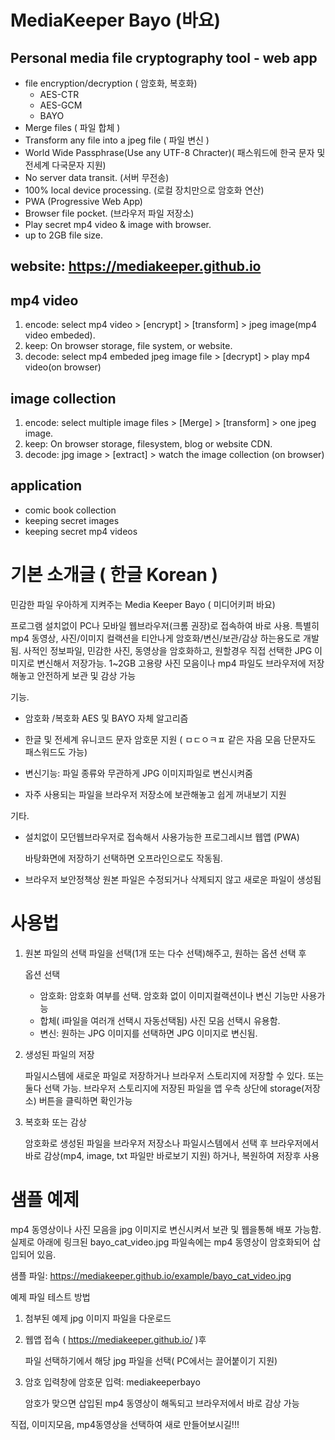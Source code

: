 # MediaKeeper Bayo (바요)

## Personal media file cryptography tool - web app
* file encryption/decryption ( 암호화, 복호화)
  * AES-CTR
  * AES-GCM
  * BAYO
* Merge files ( 파일 합체 )
* Transform any file into a jpeg file ( 파일 변신 )
* World Wide Passphrase(Use any UTF-8 Chracter)( 패스워드에 한국 문자 및 전세계 다국문자 지원)
* No server data transit. (서버 무전송)
* 100% local device processing. (로컬 장치만으로 암호화 연산)
* PWA (Progressive Web App) 
* Browser file pocket. (브라우저 파일 저장소)
* Play secret mp4 video & image with browser.
* up to 2GB file size.

## website: https://mediakeeper.github.io


## mp4 video
1. encode: select mp4 video > [encrypt] > [transform] > jpeg image(mp4 video embeded).
2. keep:  On browser storage, file system, or website. 
3. decode: select mp4 embeded jpeg image file > [decrypt] > play mp4 video(on browser)

## image collection
1. encode: select multiple image files > [Merge] > [transform] > one jpeg image.
2. keep:  On browser storage, filesystem, blog or website CDN. 
3. decode: jpg image > [extract] > watch the image collection (on browser)


## application
* comic book collection
* keeping secret images
* keeping secret mp4 videos


# 기본 소개글 ( 한글 Korean )
민감한 파일 우아하게 지켜주는 
Media Keeper  Bayo ( 미디어키퍼 바요)

프로그램 설치없이 PC나 모바일 웹브라우저(크롬 권장)로 접속하여 바로 사용. 특별히 mp4 동영상, 사진/이미지 컬랙션을 티안나게  암호화/변신/보관/감상 하는용도로 개발됨. 사적인 정보파일,  민감한 사진, 동영상을 암호화하고,  원할경우 직접 선택한 JPG 이미지로 변신해서  저장가능.
1~2GB 고용량 사진 모음이나  mp4 파일도 브라우저에 저장해놓고 안전하게 보관 및 감상 가능


기능.

- 암호화 /복호화  AES 및 BAYO 자체 알고리즘
- 한글 및 전세계 유니코드 문자 암호문 지원 ( ㅁㄷㅇㅋㅍ 같은 자음 모음 단문자도 패스워드도 가능)   

- 변신기능:  파일 종류와 무관하게  JPG 이미지파일로 변신시켜줌

- 자주 사용되는 파일을 브라우저 저장소에 보관해놓고 쉽게 꺼내보기 지원


기타.

- 설치없이 모던웹브라우저로 접속해서 사용가능한 프로그레시브 웹앱 (PWA)

  바탕화면에 저장하기 선택하면 오프라인으로도 작동됨.

- 브라우저 보안정책상  원본 파일은 수정되거나 삭제되지 않고 새로운 파일이 생성됨



# 사용법

1. 원본 파일의 선택
   파일을 선택(1개 또는 다수 선택)해주고,  원하는 옵션 선택 후

    옵션 선택  

    -  암호화:  암호화 여부를 선택.  암호화 없이 이미지컬랙션이나  변신 기능만 사용가능
    - 합체( i파일을 여러개 선택시 자동선택됨)   사진 모음 선택시 유용함.
   - 변신:  원하는 JPG 이미지를 선택하면 JPG 이미지로 변신됨.


2. 생성된 파일의 저장

    파일시스템에 새로운 파일로 저장하거나  브라우저 스토리지에 저장할 수 있다.  또는 둘다 선택 가능.
  브라우저 스토리지에 저장된 파일을 앱 우측 상단에 storage(저장소) 버튼을 클릭하면 확인가능


3. 복호화 또는 감상

   암호화로 생성된 파일을 브라우저 저장소나 파일시스템에서 선택 후
브라우저에서 바로 감상(mp4, image, txt 파일만 바로보기 지원) 하거나, 복원하여 저장후 사용


# 샘플 예제

  mp4 동영상이나  사진 모음을   jpg 이미지로 변신시켜서 보관 및 웹을통해 배포 가능함. 실제로 아래에 링크된  bayo_cat_video.jpg  파일속에는  mp4 동영상이 암호화되어 삽입되어 있음. 

샘플 파일:  https://mediakeeper.github.io/example/bayo_cat_video.jpg 

예제 파일 테스트 방법  

  1. 첨부된 예제 jpg 이미지 파일을 다운로드
  2. 웹앱 접속 ( https://mediakeeper.github.io/  )후 

     파일 선택하기에서 해당 jpg 파일을 선택( PC에서는 끌어붙이기 지원)  
  3. 암호 입력창에  암호문 입력:   mediakeeperbayo   

     암호가 맞으면 삽입된 mp4 동영상이 해독되고  브라우저에서 바로 감상 가능


 직접, 이미지모음, mp4동영상을 선택하여 새로 만들어보시길!!!





